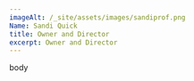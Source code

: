 ```yaml
---
imageAlt: /_site/assets/images/sandiprof.png
Name: Sandi Quick
title: Owner and Director
excerpt: Owner and Director
---
```



body
